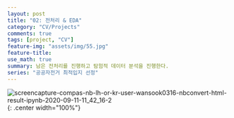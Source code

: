 ```yaml
---
layout: post
title: "02: 전처리 & EDA"
category: "CV/Projects"
comments: true
tags: [project, "CV"]
feature-img: "assets/img/55.jpg"
feature-title:
use_math: true
summary: 남은 전처리를 진행하고 탐험적 데이터 분석을 진행한다.
series: "공공자전거 최적입지 선정"
---
```


![screencapture-compas-nb-lh-or-kr-user-wansook0316-nbconvert-html-result-ipynb-2020-09-11-11_42_16-2](https://user-images.githubusercontent.com/37871541/92856076-0226ed80-f42e-11ea-8201-7b4c973927a4.png){: .center width="100%"}
